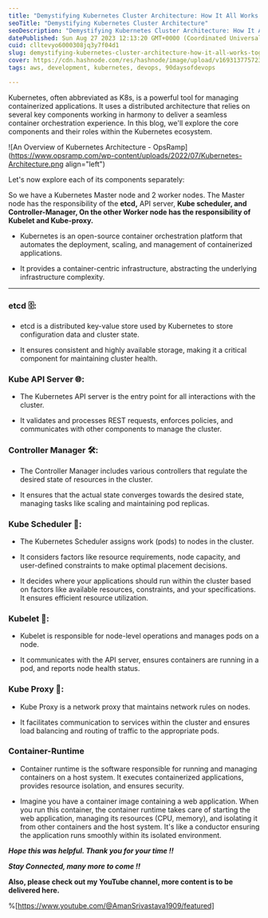 ```yaml
---
title: "Demystifying Kubernetes Cluster Architecture: How It All Works Together"
seoTitle: "Demystifying Kubernetes Cluster Architecture"
seoDescription: "Demystifying Kubernetes Cluster Architecture: How It All Works Together."
datePublished: Sun Aug 27 2023 12:13:20 GMT+0000 (Coordinated Universal Time)
cuid: clltevyo6000308jq3y7f04d1
slug: demystifying-kubernetes-cluster-architecture-how-it-all-works-together
cover: https://cdn.hashnode.com/res/hashnode/image/upload/v1693137757238/f3de3551-9587-4375-93f0-60d629d91494.jpeg
tags: aws, development, kubernetes, devops, 90daysofdevops

---
```


Kubernetes, often abbreviated as K8s, is a powerful tool for managing containerized applications. It uses a distributed architecture that relies on several key components working in harmony to deliver a seamless container orchestration experience. In this blog, we'll explore the core components and their roles within the Kubernetes ecosystem.

![An Overview of Kubernetes Architecture - OpsRamp](https://www.opsramp.com/wp-content/uploads/2022/07/Kubernetes-Architecture.png align="left")

Let's now explore each of its components separately:

So we have a Kubernetes Master node and 2 worker nodes. The Master node has the responsibility of the **etcd,** API server, **Kube scheduler, and Controller-Manager, On the other Worker node has the responsibility of Kubelet and Kube-proxy.**

* Kubernetes is an open-source container orchestration platform that automates the deployment, scaling, and management of containerized applications.
    
* It provides a container-centric infrastructure, abstracting the underlying infrastructure complexity.
    

---

### etcd **🗄️**:

* etcd is a distributed key-value store used by Kubernetes to store configuration data and cluster state.
    
* It ensures consistent and highly available storage, making it a critical component for maintaining cluster health.
    

### **Kube API Server 🌐**:

* The Kubernetes API server is the entry point for all interactions with the cluster.
    
* It validates and processes REST requests, enforces policies, and communicates with other components to manage the cluster.
    

### **Controller Manager 🛠️**:

* The Controller Manager includes various controllers that regulate the desired state of resources in the cluster.
    
* It ensures that the actual state converges towards the desired state, managing tasks like scaling and maintaining pod replicas.
    

### **Kube Scheduler 📅**:

* The Kubernetes Scheduler assigns work (pods) to nodes in the cluster.
    
* It considers factors like resource requirements, node capacity, and user-defined constraints to make optimal placement decisions.
    
* It decides where your applications should run within the cluster based on factors like available resources, constraints, and your specifications. It ensures efficient resource utilization.
    

### **Kubelet 🌱**:

* Kubelet is responsible for node-level operations and manages pods on a node.
    
* It communicates with the API server, ensures containers are running in a pod, and reports node health status.
    

### **Kube Proxy 🔗**:

* Kube Proxy is a network proxy that maintains network rules on nodes.
    
* It facilitates communication to services within the cluster and ensures load balancing and routing of traffic to the appropriate pods.
    

### Container-Runtime

* Container runtime is the software responsible for running and managing containers on a host system. It executes containerized applications, provides resource isolation, and ensures security.
    
* Imagine you have a container image containing a web application. When you run this container, the container runtime takes care of starting the web application, managing its resources (CPU, memory), and isolating it from other containers and the host system. It's like a conductor ensuring the application runs smoothly within its isolated environment.
    

***Hope this was helpful. Thank you for your time !!***

***Stay Connected, many more to come !!***

**Also, please check out my YouTube channel, more content is to be delivered here.**

%[https://www.youtube.com/@AmanSrivastava1909/featured]